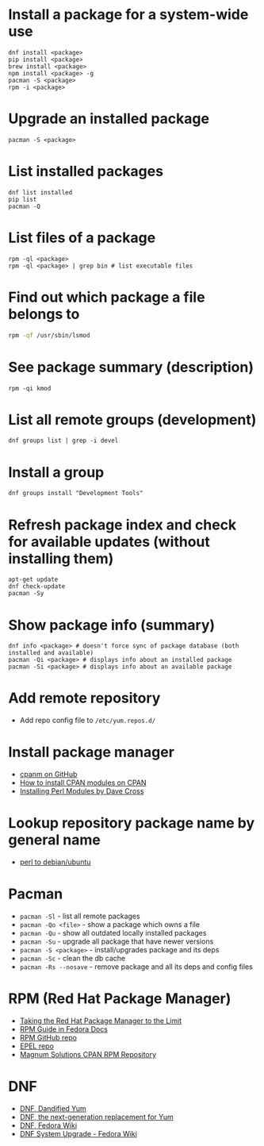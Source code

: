 # Install a package for a system-wide use
```
dnf install <package>
pip install <package>
brew install <package>
npm install <package> -g
pacman -S <package>
rpm -i <package>
```

# Upgrade an installed package
```
pacman -S <package>
```

# List installed packages
```
dnf list installed
pip list
pacman -Q
```

# List files of a package
```
rpm -ql <package>
rpm -ql <package> | grep bin # list executable files
```

# Find out which package a file belongs to
```bash
rpm -qf /usr/sbin/lsmod
```

# See package summary (description)
```
rpm -qi kmod
```

# List all remote groups (development)
```
dnf groups list | grep -i devel
```

# Install a group
```
dnf groups install "Development Tools"
```

# Refresh package index and check for available updates (without installing them)
```
apt-get update
dnf check-update
pacman -Sy
```

# Show package info (summary)
```
dnf info <package> # doesn't force sync of package database (both installed and available)
pacman -Qi <package> # displays info about an installed package
pacman -Si <package> # displays info about an available package
```

# Add remote repository
- Add repo config file to `/etc/yum.repos.d/`

# Install package manager
- [cpanm on GitHub](https://github.com/miyagawa/cpanminus)
- [How to install CPAN modules on CPAN](http://www.cpan.org/modules/INSTALL.html)
- [Installing Perl Modules by Dave Cross](http://perlhacks.com/2014/03/installing-modules/)

# Lookup repository package name by general name
- [perl to debian/ubuntu](http://deb.perl.it/)

# Pacman
- `pacman -Sl` - list all remote packages
- `pacman -Qo <file>` - show a package which owns a file
- `pacman -Qu` - show all outdated locally installed packages
- `pacman -Su` - upgrade all package that have newer versions
- `pacman -S <package>` - install/upgrades package and its deps
- `pacman -Sc` - clean the db cache
- `pacman -Rs --nosave` - remove package and all its deps and config files

# RPM (Red Hat Package Manager)
- [Taking the Red Hat Package Manager to the Limit](http://www.rpm.org/max-rpm/index.html)
- [RPM Guide in Fedora Docs](https://docs.fedoraproject.org/en-US/Fedora_Draft_Documentation/0.1/html/RPM_Guide/index.html)
- [RPM GitHub repo](https://github.com/rpm-software-management/rpm)
- [EPEL repo](https://fedoraproject.org/wiki/EPEL)
- [Magnum Solutions CPAN RPM Repository](http://rpm.mag-sol.com/)

# DNF
- [DNF, Dandified Yum](http://dnf.baseurl.org/)
- [DNF, the next-generation replacement for Yum](http://dnf.readthedocs.io/en/latest/)
- [DNF, Fedora Wiki](https://fedoraproject.org/wiki/Dnf)
- [DNF System Upgrade - Fedora Wiki](https://fedoraproject.org/wiki/DNF_system_upgrade)
